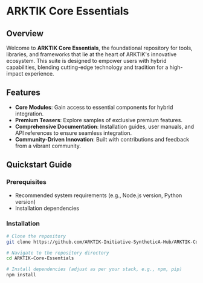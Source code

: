 # ARKTIK Core Essentials

## Overview

Welcome to **ARKTIK Core Essentials**, the foundational repository for tools, libraries, and frameworks that lie at the heart of ARKTIK's innovative ecosystem. This suite is designed to empower users with hybrid capabilities, blending cutting-edge technology and tradition for a high-impact experience.

## Features

- **Core Modules**: Gain access to essential components for hybrid integration.
- **Premium Teasers**: Explore samples of exclusive premium features.
- **Comprehensive Documentation**: Installation guides, user manuals, and API references to ensure seamless integration.
- **Community-Driven Innovation**: Built with contributions and feedback from a vibrant community.

## Quickstart Guide

### Prerequisites
- Recommended system requirements (e.g., Node.js version, Python version)
- Installation dependencies

### Installation
```bash
# Clone the repository
git clone https://github.com/ARKTIK-Initiative-SyntheticA-Hub/ARKTIK-Core-Essentials.git

# Navigate to the repository directory
cd ARKTIK-Core-Essentials

# Install dependencies (adjust as per your stack, e.g., npm, pip)
npm install
